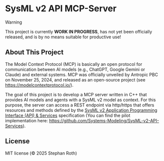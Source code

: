 # SysML v2 API MCP-Server

> [!WARNING]
> This project is currently **WORK IN PROGRESS**, has not yet been officially released, and is by no means suitable for productive use!

## About This Project

The Model Context Protocol (MCP) is basically an open protocol for communication between AI models (e.g., ChatGPT, Google Gemini or Claude) and external systems. MCP was officially unveiled by Antropic PBC on November 25, 2024, and released as an open-source project (see https://modelcontextprotocol.io/).

The goal of this project is to develop a MCP server written in C++ that provides AI models and agents with a SysML v2 model as context. For this purpose, the server can access a REST endpoint via http/https that offers resources and methods defined by the [SysML v2 Application Programming Interface (API) & Services](https://www.omg.org/spec/SystemsModelingAPI) specification (You can find the pilot implementation here: https://github.com/Systems-Modeling/SysML-v2-API-Services).

## License

MIT license (© 2025 Stephan Roth)